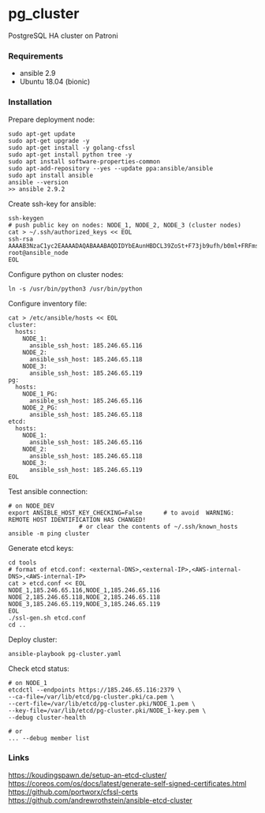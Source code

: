 # pg_cluster

PostgreSQL HA cluster on Patroni

### Requirements

- ansible 2.9
- Ubuntu 18.04 (bionic)

### Installation

Prepare deployment node:

    sudo apt-get update
    sudo apt-get upgrade -y
    sudo apt-get install -y golang-cfssl
    sudo apt-get install python tree -y
    sudo apt install software-properties-common
    sudo apt-add-repository --yes --update ppa:ansible/ansible
    sudo apt install ansible
    ansible --version
    >> ansible 2.9.2

Create ssh-key for ansible:

    ssh-keygen
    # push public key on nodes: NODE_1, NODE_2, NODE_3 (cluster nodes)
    cat > ~/.ssh/authorized_keys << EOL
    ssh-rsa AAAAB3NzaC1yc2EAAAADAQABAAABAQDIDYbEAunHBDCL39ZoSt+F73jb9ufh/b0ml+FRFmsT8WzyNY2IJfvVb8kTCV+n9RI0m8eBrIZY90yDNFHvTVQAgnvAPnsSrEuBCrLFz1RuvIZ9uOuFXN+l4f9yjqIVaNldKl+rXe/6IXYD790bRyiwuv9QvpkAjKJhR+r+8+no/vcfdVZlq8ppq7lCj+UKlCFGG/VA67ghgOgTMT2cjekJFMkNUfXbXn7YExgRf0An4NZNusV/9EW7PkTISLwgPcI1Bof3CFhfTXbR6NmUfloNO2lr+bUXmBEJWKm4sE67N4gqBKtN8PaOi/9wX3oCQdFQmL3Egq/86l1P7l74Tw0d root@ansible_node
    EOL

Configure python on cluster nodes:

    ln -s /usr/bin/python3 /usr/bin/python


Configure inventory file:

    cat > /etc/ansible/hosts << EOL
    cluster:
      hosts:
        NODE_1:
          ansible_ssh_host: 185.246.65.116
        NODE_2:
          ansible_ssh_host: 185.246.65.118
        NODE_3:
          ansible_ssh_host: 185.246.65.119
    pg:
      hosts:
        NODE_1_PG:
          ansible_ssh_host: 185.246.65.116
        NODE_2_PG:
          ansible_ssh_host: 185.246.65.118
    etcd:
      hosts:
        NODE_1:
          ansible_ssh_host: 185.246.65.116
        NODE_2:
          ansible_ssh_host: 185.246.65.118
        NODE_3:
          ansible_ssh_host: 185.246.65.119
    EOL

Test ansible connection:

    # on NODE_DEV
    export ANSIBLE_HOST_KEY_CHECKING=False		# to avoid  WARNING: REMOTE HOST IDENTIFICATION HAS CHANGED!
						# or clear the contents of ~/.ssh/known_hosts
    ansible -m ping cluster

Generate etcd keys:

    cd tools
    # format of etcd.conf: <external-DNS>,<external-IP>,<AWS-internal-DNS>,<AWS-internal-IP>
    cat > etcd.conf << EOL
    NODE_1,185.246.65.116,NODE_1,185.246.65.116
    NODE_2,185.246.65.118,NODE_2,185.246.65.118
    NODE_3,185.246.65.119,NODE_3,185.246.65.119
    EOL
    ./ssl-gen.sh etcd.conf
	cd ..

Deploy cluster:

    ansible-playbook pg-cluster.yaml

Check etcd status:

    # on NODE_1
    etcdctl --endpoints https://185.246.65.116:2379 \
    --ca-file=/var/lib/etcd/pg-cluster.pki/ca.pem \
    --cert-file=/var/lib/etcd/pg-cluster.pki/NODE_1.pem \
    --key-file=/var/lib/etcd/pg-cluster.pki/NODE_1-key.pem \
    --debug cluster-health

    # or
    ... --debug member list

### Links

https://koudingspawn.de/setup-an-etcd-cluster/ 
https://coreos.com/os/docs/latest/generate-self-signed-certificates.html 
https://github.com/portworx/cfssl-certs 
https://github.com/andrewrothstein/ansible-etcd-cluster 
